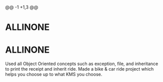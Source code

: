 @@ -1 +1,3 @@
# ALLINONE
# ALLINONE
 Used all Object Oriented concepts such as exception, file, and inheritance to print the receipt and inherit ride.
 Made a bike & car ride project which helps you choose up to what KMS you choose.
